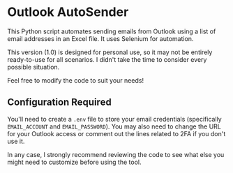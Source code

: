 
# Outlook AutoSender

This Python script automates sending emails from Outlook using a list of email addresses in an Excel file. It uses Selenium for automation.

This version (1.0) is designed for personal use, so it may not be entirely ready-to-use for all scenarios. I didn't take the time to consider every possible situation.

Feel free to modify the code to suit your needs!

## Configuration Required

You'll need to create a `.env` file to store your email credentials (specifically `EMAIL_ACCOUNT` and `EMAIL_PASSWORD`). You may also need to change the URL for your Outlook access or comment out the lines related to 2FA if you don't use it.

In any case, I strongly recommend reviewing the code to see what else you might need to customize before using the tool.